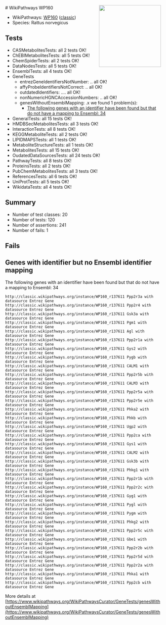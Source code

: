 <img style="float: right; width: 200px" src="https://upload.wikimedia.org/wikipedia/commons/thumb/8/83/Wplogo_with_text_500.png/640px-Wplogo_with_text_500.png" />
# WikiPathways WP160

* WikiPathways: [WP160](https://wikipathways.org/pathways/WP160) ([classic](https://classic.wikipathways.org/instance/WP160))
* Species: Rattus norvegicus
## Tests
* CASMetabolitesTests: all 2 tests OK!
* ChEBIMetabolitesTests: all 5 tests OK!
* ChemSpiderTests: all 2 tests OK!
* DataNodesTests: all 5 tests OK!
* EnsemblTests: all 4 tests OK!
* GeneTests
    * entrezGeneIdentifiersNotNumber: .. all OK!
    * affyProbeIdentifiersNotCorrect: .. all OK!
    * outdatedIdentifiers: .... all OK!
    * nonNumericHGNCAccessionNumbers: .. all OK!
    * genesWithoutEnsemblMapping: .x we found 1 problem(s):
        * [The following genes with an identifier have been found but that do not have a mapping to Ensembl: 34](#c4e5434f)
* GeneralTests: all 15 tests OK!
* HMDBSecMetabolitesTests: all 3 tests OK!
* InteractionTests: all 8 tests OK!
* KEGGMetaboliteTests: all 2 tests OK!
* LIPIDMAPSTests: all 1 tests OK!
* MetaboliteStructureTests: all 1 tests OK!
* MetabolitesTests: all 15 tests OK!
* OudatedDataSourcesTests: all 24 tests OK!
* PathwayTests: all 8 tests OK!
* ProteinsTests: all 2 tests OK!
* PubChemMetabolitesTests: all 3 tests OK!
* ReferencesTests: all 6 tests OK!
* UniProtTests: all 5 tests OK!
* WikidataTests: all 4 tests OK!


## Summary

* Number of test classes: 20
* Number of tests: 120
* Number of assertions: 241
* Number of fails: 1

## Fails

<a name="c4e5434f" />

## Genes with identifier but no Ensembl identifier mapping

The following genes with an identifier have been found but that do not have a mapping to Ensembl: 34
```
http://classic.wikipathways.org/instance/WP160_r137611 Ppp2r3a with datasource Entrez Gene
http://classic.wikipathways.org/instance/WP160_r137611 Ppp2r4 with datasource Entrez Gene
http://classic.wikipathways.org/instance/WP160_r137611 Gsk3a with datasource Entrez Gene
http://classic.wikipathways.org/instance/WP160_r137611 Pgm1 with datasource Entrez Gene
http://classic.wikipathways.org/instance/WP160_r137611 Agl with datasource Entrez Gene
http://classic.wikipathways.org/instance/WP160_r137611 Ppp2r1a with datasource Entrez Gene
http://classic.wikipathways.org/instance/WP160_r137611 Gys2 with datasource Entrez Gene
http://classic.wikipathways.org/instance/WP160_r137611 Pygb with datasource Entrez Gene
http://classic.wikipathways.org/instance/WP160_r137611 CALM1 with datasource Entrez Gene
http://classic.wikipathways.org/instance/WP160_r137611 Ppp2r5b with datasource Entrez Gene
http://classic.wikipathways.org/instance/WP160_r137611 CALM3 with datasource Entrez Gene
http://classic.wikipathways.org/instance/WP160_r137611 Ppp2r5a with datasource Entrez Gene
http://classic.wikipathways.org/instance/WP160_r137611 Ppp2r5e with datasource Entrez Gene
http://classic.wikipathways.org/instance/WP160_r137611 Phka2 with datasource Entrez Gene
http://classic.wikipathways.org/instance/WP160_r137611 Phkb with datasource Entrez Gene
http://classic.wikipathways.org/instance/WP160_r137611 Ugp2 with datasource Entrez Gene
http://classic.wikipathways.org/instance/WP160_r137611 Ppp2ca with datasource Entrez Gene
http://classic.wikipathways.org/instance/WP160_r137611 Gys1 with datasource Entrez Gene
http://classic.wikipathways.org/instance/WP160_r137611 CALM2 with datasource Entrez Gene
http://classic.wikipathways.org/instance/WP160_r137611 Gsk3b with datasource Entrez Gene
http://classic.wikipathways.org/instance/WP160_r137611 Phkg1 with datasource Entrez Gene
http://classic.wikipathways.org/instance/WP160_r137611 Ppp2r1b with datasource Entrez Gene
http://classic.wikipathways.org/instance/WP160_r137611 Ppp2r2c with datasource Entrez Gene
http://classic.wikipathways.org/instance/WP160_r137611 Gyg1 with datasource Entrez Gene
http://classic.wikipathways.org/instance/WP160_r137611 Pygl with datasource Entrez Gene
http://classic.wikipathways.org/instance/WP160_r137611 Pygm with datasource Entrez Gene
http://classic.wikipathways.org/instance/WP160_r137611 Phkg2 with datasource Entrez Gene
http://classic.wikipathways.org/instance/WP160_r137611 Ppp2r5c with datasource Entrez Gene
http://classic.wikipathways.org/instance/WP160_r137611 Gbe1 with datasource Entrez Gene
http://classic.wikipathways.org/instance/WP160_r137611 Ppp2r2b with datasource Entrez Gene
http://classic.wikipathways.org/instance/WP160_r137611 Ppp2r5d with datasource Entrez Gene
http://classic.wikipathways.org/instance/WP160_r137611 Ppp2r2a with datasource Entrez Gene
http://classic.wikipathways.org/instance/WP160_r137611 Phka1 with datasource Entrez Gene
http://classic.wikipathways.org/instance/WP160_r137611 Ppp2cb with datasource Entrez Gene
```

More details at [https://www.wikipathways.org/WikiPathwaysCurator/GeneTests/genesWithoutEnsemblMapping](https://www.wikipathways.org/WikiPathwaysCurator/GeneTests/genesWithoutEnsemblMapping)

